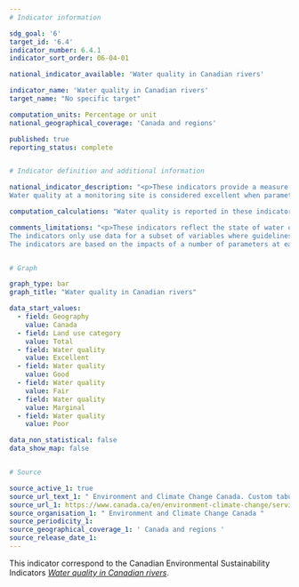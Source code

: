```yaml
---
# Indicator information

sdg_goal: '6'
target_id: '6.4'
indicator_number: 6.4.1
indicator_sort_order: 06-04-01

national_indicator_available: 'Water quality in Canadian rivers'

indicator_name: 'Water quality in Canadian rivers'
target_name: "No specific target"

computation_units: Percentage or unit
national_geographical_coverage: 'Canada and regions'

published: true
reporting_status: complete


# Indicator definition and additional information

national_indicator_description: "<p>These indicators provide a measure of the ability of river water across Canada to support plants and animals. At each monitoring site, specific water quality data are compared to water quality guidelines to create a rating for the site. If measured water quality remains within the guidelines, it can maintain a healthy ecosystem. <br>
Water quality at a monitoring site is considered excellent when parameters in a river almost always meet their guidelines. Conversely, water quality is rated poor when parameters usually do not meet their guidelines, sometimes by a wide margin. (ECCC)</p>"

computation_calculations: "Water quality is reported in these indicators by measuring a number of chemical and physical properties (parameters) in water. The results for each parameter are compared to its water quality guideline. (ECCC)"

comments_limitations: "<p>These indicators reflect the state of water quality in rivers in southern Canada. Northern Canada is under-represented.<br>
The indicators only use data for a subset of variables where guidelines exist. They do not cover all potential water quality issues in Canada.<br>
The indicators are based on the impacts of a number of parameters at each site. These concentrations do not show the effect of spills or other transient events unless samples were collected right after the spill happened or their effect on water quality is long-lasting. (ECCC)</p>"


# Graph

graph_type: bar
graph_title: "Water quality in Canadian rivers"

data_start_values:
  - field: Geography
    value: Canada
  - field: Land use category
    value: Total
  - field: Water quality
    value: Excellent
  - field: Water quality
    value: Good
  - field: Water quality
    value: Fair
  - field: Water quality
    value: Marginal
  - field: Water quality
    value: Poor

data_non_statistical: false
data_show_map: false


# Source

source_active_1: true
source_url_text_1: " Environment and Climate Change Canada. Custom tabulation"
source_url_1: https://www.canada.ca/en/environment-climate-change/services/environmental-indicators/water-quality-canadian-rivers.html
source_organisation_1: " Environment and Climate Change Canada "
source_periodicity_1: 
source_geographical_coverage_1: ' Canada and regions '
source_release_date_1: 
---
```

This indicator correspond to the Canadian Environmental Sustainability Indicators <a href="https://www.canada.ca/en/environment-climate-change/services/environmental-indicators/water-quality-canadian-rivers.html"> <em>Water quality in Canadian rivers</em></a>.
